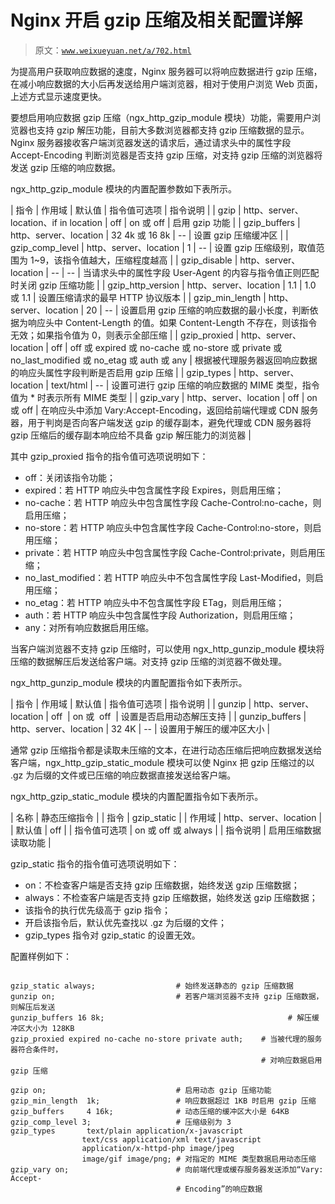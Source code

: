 # Nginx 开启 gzip 压缩及相关配置详解

> 原文：[`www.weixueyuan.net/a/702.html`](http://www.weixueyuan.net/a/702.html)

为提高用户获取响应数据的速度，Nginx 服务器可以将响应数据进行 gzip 压缩，在减小响应数据的大小后再发送给用户端浏览器，相对于使用户浏览 Web 页面，上述方式显示速度更快。

要想启用响应数据 gzip 压缩（ngx_http_gzip_module 模块）功能，需要用户浏览器也支持 gzip 解压功能，目前大多数浏览器都支持 gzip 压缩数据的显示。Nginx 服务器接收客户端浏览器发送的请求后，通过请求头中的属性字段 Accept-Encoding 判断浏览器是否支持 gzip 压缩，对支持 gzip 压缩的浏览器将发送 gzip 压缩的响应数据。

ngx_http_gzip_module 模块的内置配置参数如下表所示。

| 指令 | 作用域 | 默认值 | 指令值可选项 | 指令说明 |
| gzip | http、server、location、if in location | off | on 或 off | 启用 gzip 功能 |
| gzip_buffers | http、server、location | 32 4k 或 16 8k | -- | 设置 gzip 压缩缓冲区 |
| gzip_comp_level | http、server、location | 1 | -- | 设置 gzip 压缩级别，取值范围为 1~9，该指令值越大，压缩程度越高 |
| gzip_disable | http、server、location | -- | -- | 当请求头中的属性字段 User-Agent 的内容与指令值正则匹配时关闭 gzip 压缩功能 |
| gzip_http_version | http、server、location | 1.1 | 1.0 或 1.1 | 设置压缩请求的最早 HTTP 协议版本 |
| gzip_min_length | http、server、location | 20 | -- | 设置启用 gzip 压缩的响应数据的最小长度，判断依据为响应头中 Content-Length 的值。如果 Content-Length 不存在，则该指令无效；如果指令值为 0，则表示全部压缩 |
| gzip_proxied | http、server、location | off | off 或 expired 或 no-cache 或 no-store 或 private 或 no_last_modified 或 no_etag 或 auth 或 any | 根据被代理服务器返回响应数据的响应头属性字段判断是否启用 gzip 压缩 |
| gzip_types | http、server、location | text/html | -- | 设置可进行 gzip 压缩的响应数据的 MIME 类型，指令值为 * 时表示所有 MIME 类型 |
| gzip_vary | http、server、location | off | on 或 off | 在响应头中添加 Vary:Accept-Encoding，返回给前端代理或 CDN 服务器，用于判岗是否向客户端发送 gzip 的缓存副本，避免代理或 CDN 服务器将 gzip 压缩后的缓存副本响应给不具备 gzip 解压能力的浏览器 |

其中 gzip_proxied 指令的指令值可选项说明如下：

*   off：关闭该指令功能；
*   expired：若 HTTP 响应头中包含属性字段 Expires，则启用压缩；
*   no-cache：若 HTTP 响应头中包含属性字段 Cache-Control:no-cache，则启用压缩；
*   no-store：若 HTTP 响应头中包含属性字段 Cache-Control:no-store，则启用压缩；
*   private：若 HTTP 响应头中包含属性字段 Cache-Control:private，则启用压缩；
*   no_last_modified：若 HTTP 响应头中不包含属性字段 Last-Modified，则启用压缩；
*   no_etag：若 HTTP 响应头中不包含属性字段 ETag，则启用压缩；
*   auth：若 HTTP 响应头中包含属性字段 Authorization，则启用压缩；
*   any：对所有响应数据启用压缩。

当客户端浏览器不支持 gzip 压缩时，可以使用 ngx_http_gunzip_module 模块将压缩的数据解压后发送给客户端。对支持 gzip 压缩的浏览器不做处理。

ngx_http_gunzip_module 模块的内置配置指令如下表所示。

| 指令 | 作用域 | 默认值 | 指令值可选项 | 指令说明 |
| gunzip | http、server、location | off  | on 或  off  | 设置是否启用动态解压支持 |
| gunzip_buffers | http、server、location | 32 4K | -- | 设置用于解压的缓冲区大小 |

通常 gzip 压缩指令都是读取未压缩的文本，在进行动态压缩后把响应数据发送给客户端，ngx_http_gzip_static_module 模块可以使 Nginx 把 gzip 压缩过的以 .gz 为后缀的文件或已压缩的响应数据直接发送给客户端。

ngx_http_gzip_static_module 模块的内置配置指令如下表所示。

| 名称 | 静态压缩指令 |
| 指令 | gzip_static |
| 作用域 | http、server、location |
| 默认值 | off |
| 指令值可选项 | on 或 off 或 always |
| 指令说明 | 启用压缩数据读取功能 |

gzip_static 指令的指令值可选项说明如下：

*   on：不检查客户端是否支持 gzip 压缩数据，始终发送 gzip 压缩数据；
*   always：不检查客户端是否支持 gzip 压缩数据，始终发送 gzip 压缩数据；
*   该指令的执行优先级高于 gzip 指令；
*   开启该指令后，默认优先查找以 .gz 为后缀的文件；
*   gzip_types 指令对 gzip_static 的设置无效。

配置样例如下：

```

gzip_static always;                  # 始终发送静态的 gzip 压缩数据
gunzip on;                           # 若客户端浏览器不支持 gzip 压缩数据，则解压后发送
gunzip_buffers 16 8k;                                         # 解压缓冲区大小为 128KB
gzip_proxied expired no-cache no-store private auth;    # 当被代理的服务器符合条件时，
                                                        # 对响应数据启用 gzip 压缩

gzip on;                             # 启用动态 gzip 压缩功能
gzip_min_length  1k;                 # 响应数据超过 1KB 时启用 gzip 压缩
gzip_buffers     4 16k;              # 动态压缩的缓冲区大小是 64KB
gzip_comp_level 3;                   # 压缩级别为 3
gzip_types       text/plain application/x-javascript
                text/css application/xml text/javascript
                application/x-httpd-php image/jpeg
                image/gif image/png; # 对指定的 MIME 类型数据启用动态压缩
gzip_vary on;                        # 向前端代理或缓存服务器发送添加“Vary: Accept-
                                     # Encoding”的响应数据
```